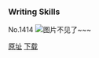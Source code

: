 ### Writing Skills
No.1414
![图片不见了~~~](https://imgs.xkcd.com/comics/writing_skills.png)

[原址](https://xkcd.com//1414) [下载](https://imgs.xkcd.com/comics/writing_skills.png)

